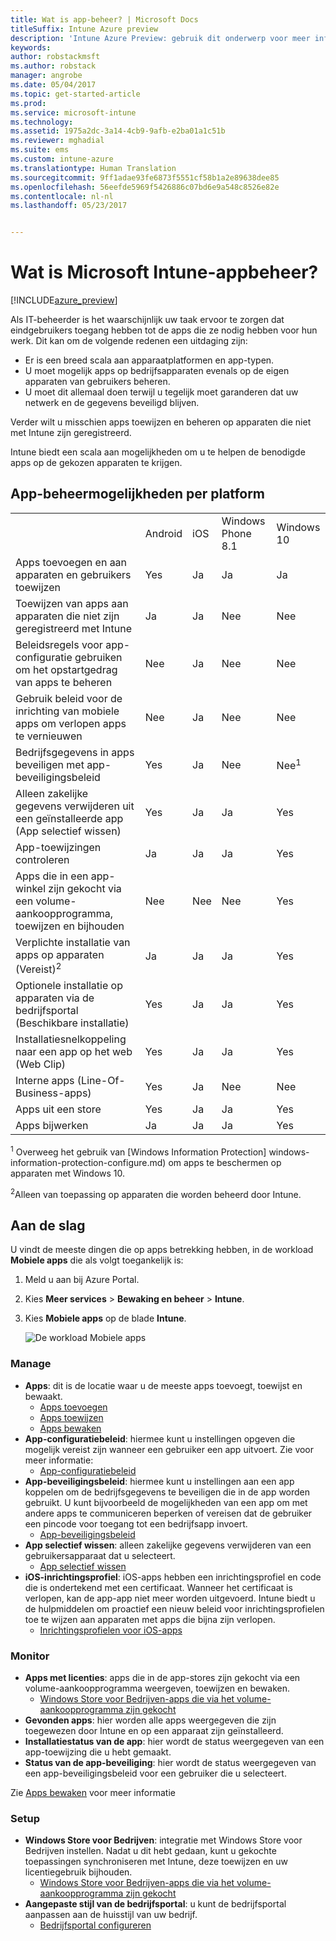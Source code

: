 ```yaml
---
title: Wat is app-beheer? | Microsoft Docs
titleSuffix: Intune Azure preview
description: 'Intune Azure Preview: gebruik dit onderwerp voor meer informatie over de basisbeginselen van app-beheer met Microsoft Intune'
keywords: 
author: robstackmsft
ms.author: robstack
manager: angrobe
ms.date: 05/04/2017
ms.topic: get-started-article
ms.prod: 
ms.service: microsoft-intune
ms.technology: 
ms.assetid: 1975a2dc-3a14-4cb9-9afb-e2ba01a1c51b
ms.reviewer: mghadial
ms.suite: ems
ms.custom: intune-azure
ms.translationtype: Human Translation
ms.sourcegitcommit: 9ff1adae93fe6873f5551cf58b1a2e89638dee85
ms.openlocfilehash: 56eefde5969f5426886c07bd6e9a548c8526e82e
ms.contentlocale: nl-nl
ms.lasthandoff: 05/23/2017


---
```


# <a name="what-is-microsoft-intune-app-management"></a>Wat is Microsoft Intune-appbeheer?


[!INCLUDE[azure_preview](./includes/azure_preview.md)]


Als IT-beheerder is het waarschijnlijk uw taak ervoor te zorgen dat eindgebruikers toegang hebben tot de apps die ze nodig hebben voor hun werk. Dit kan om de volgende redenen een uitdaging zijn:
- Er is een breed scala aan apparaatplatformen en app-typen.
- U moet mogelijk apps op bedrijfsapparaten evenals op de eigen apparaten van gebruikers beheren.
- U moet dit allemaal doen terwijl u tegelijk moet garanderen dat uw netwerk en de gegevens beveiligd blijven. 

Verder wilt u misschien apps toewijzen en beheren op apparaten die niet met Intune zijn geregistreerd.

Intune biedt een scala aan mogelijkheden om u te helpen de benodigde apps op de gekozen apparaten te krijgen.

## <a name="app-management-capabilities-by-platform"></a>App-beheermogelijkheden per platform

||||||
|-|-|-|-|-|
|&nbsp; |Android|iOS|Windows Phone 8.1|Windows 10|
|Apps toevoegen en aan apparaten en gebruikers toewijzen|Yes|Ja|Ja|Ja|
|Toewijzen van apps aan apparaten die niet zijn geregistreerd met Intune|Ja|Ja|Nee|Nee|
|Beleidsregels voor app-configuratie gebruiken om het opstartgedrag van apps te beheren|Nee|Ja|Nee|Nee|
|Gebruik beleid voor de inrichting van mobiele apps om verlopen apps te vernieuwen|Nee|Ja|Nee|Nee|
|Bedrijfsgegevens in apps beveiligen met app-beveiligingsbeleid|Yes|Ja|Nee|Nee<sup>1</sup>|
|Alleen zakelijke gegevens verwijderen uit een geïnstalleerde app (App selectief wissen)|Yes|Ja|Ja|Yes|
|App-toewijzingen controleren|Ja|Ja|Ja|Yes|
|Apps die in een app-winkel zijn gekocht via een volume-aankoopprogramma, toewijzen en bijhouden|Nee|Nee|Nee|Yes|
|Verplichte installatie van apps op apparaten (Vereist)<sup>2</sup>|Ja|Ja|Ja|Yes|
|Optionele installatie op apparaten via de bedrijfsportal (Beschikbare installatie)|Yes|Ja|Ja|Yes|
|Installatiesnelkoppeling naar een app op het web (Web Clip)|Yes|Ja|Ja|Yes|
|Interne apps (Line-Of-Business-apps)|Yes|Ja|Nee|Nee|
|Apps uit een store|Yes|Ja|Ja|Yes|
|Apps bijwerken|Ja|Ja|Ja|Yes|

<sup>1</sup> Overweeg het gebruik van [Windows Information Protection] windows-information-protection-configure.md) om apps te beschermen op apparaten met Windows 10.

<sup>2</sup>Alleen van toepassing op apparaten die worden beheerd door Intune.


## <a name="how-to-get-started"></a>Aan de slag

U vindt de meeste dingen die op apps betrekking hebben, in de workload **Mobiele apps** die als volgt toegankelijk is:

1. Meld u aan bij Azure Portal.
2. Kies **Meer services** > **Bewaking en beheer** > **Intune**.
3. Kies **Mobiele apps** op de blade **Intune**.

    ![De workload Mobiele apps](./media/apps-workload.png)

### <a name="manage"></a>Manage
- **Apps**: dit is de locatie waar u de meeste apps toevoegt, toewijst en bewaakt. 
    - [Apps toevoegen](apps-add.md)
    - [Apps toewijzen](apps-deploy.md)
    - [Apps bewaken](apps-monitor.md)
- **App-configuratiebeleid**: hiermee kunt u instellingen opgeven die mogelijk vereist zijn wanneer een gebruiker een app uitvoert. Zie voor meer informatie:
    - [App-configuratiebeleid](app-configuration-policies.md)
- **App-beveiligingsbeleid**: hiermee kunt u instellingen aan een app koppelen om de bedrijfsgegevens te beveiligen die in de app worden gebruikt. U kunt bijvoorbeeld de mogelijkheden van een app om met andere apps te communiceren beperken of vereisen dat de gebruiker een pincode voor toegang tot een bedrijfsapp invoert.
    - [App-beveiligingsbeleid](app-protection-policies.md)
- **App selectief wissen**: alleen zakelijke gegevens verwijderen van een gebruikersapparaat dat u selecteert.
    - [App selectief wissen](apps-selective-wipe.md)
- **iOS-inrichtingsprofiel**: iOS-apps hebben een inrichtingsprofiel en code die is ondertekend met een certificaat. Wanneer het certificaat is verlopen, kan de app-app niet meer worden uitgevoerd. Intune biedt u de hulpmiddelen om proactief een nieuw beleid voor inrichtingsprofielen toe te wijzen aan apparaten met apps die bijna zijn verlopen.
    - [Inrichtingsprofielen voor iOS-apps](app-provisioning-profile-ios.md)

### <a name="monitor"></a>Monitor
- **Apps met licenties**: apps die in de app-stores zijn gekocht via een volume-aankoopprogramma weergeven, toewijzen en bewaken.
    - [Windows Store voor Bedrijven-apps die via het volume-aankoopprogramma zijn gekocht](windows-store-for-business.md)
- **Gevonden apps**: hier worden alle apps weergegeven die zijn toegewezen door Intune en op een apparaat zijn geïnstalleerd.
- **Installatiestatus van de app**: hier wordt de status weergegeven van een app-toewijzing die u hebt gemaakt.
- **Status van de app-beveiliging**: hier wordt de status weergegeven van een app-beveiligingsbeleid voor een gebruiker die u selecteert.

Zie [Apps bewaken](apps-monitor.md) voor meer informatie

### <a name="setup"></a>Setup
<!--- **iOS VPP Tokens**
    - [iOS volume-purchased apps](vpp-apps-ios.md) --->
- **Windows Store voor Bedrijven**: integratie met Windows Store voor Bedrijven instellen. Nadat u dit hebt gedaan, kunt u gekochte toepassingen synchroniseren met Intune, deze toewijzen en uw licentiegebruik bijhouden. 
    - [Windows Store voor Bedrijven-apps die via het volume-aankoopprogramma zijn gekocht](windows-store-for-business.md)
- **Aangepaste stijl van de bedrijfsportal**: u kunt de bedrijfsportal aanpassen aan de huisstijl van uw bedrijf. 
    - [Bedrijfsportal configureren](company-portal-app.md)

